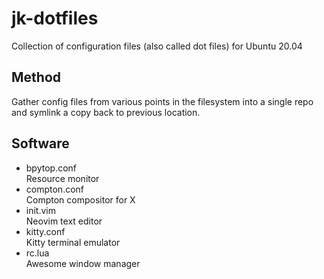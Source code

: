 # jk-dotfiles
Collection of configuration files (also called dot files) for Ubuntu 20.04

## Method
Gather config files from various points in the filesystem into a single repo and symlink a copy back to previous location.

## Software
+ bpytop.conf       
Resource monitor
+ compton.conf      
Compton compositor for X
+ init.vim        
Neovim text editor
+ kitty.conf      
Kitty terminal emulator
+ rc.lua          
Awesome window manager

